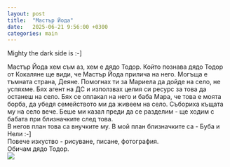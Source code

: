 ```yaml
---
layout: post
title:  "Мастър Йода"
date:   2025-06-21 9:56:00 +0300
categories: main
---
```

Mighty the dark side is :-]

Мастър Йода хем съм аз, хем е дядо Тодор. Който познава дядо Тодор от Кокаляне ще види, 
че Мастър Йода прилича на него. Могъща е тъмната страна, Деяне. Помогнах ти за Мариела да дойде на село, не успяхме.
Бях агент на ДС и използвах целия си ресурс за това да останеш на село.
Бях се оплакал на него и баба Мара, че това е моята борба, да убедя семейството ми да живеем на село.
Събориха къщата му на село вече. Беше ми казал преди да се разделим - ще ходим с бабата при близначките след това.  
В негов план това са внучките му. В мой план близначките са - Буба и Нели :-]  
Повече изкуство - рисуване, писане, фотография.  
Обичам дядо Тодор.  
![]({{site.baseurl}}/assets/images/joda.jpg)
